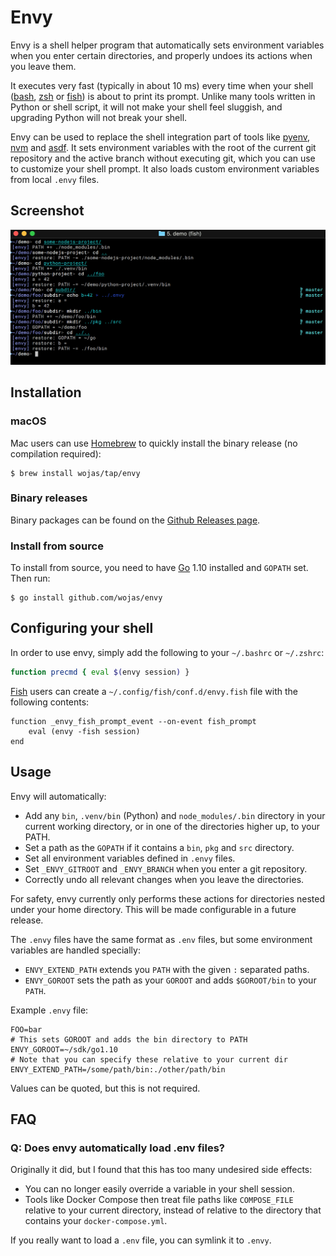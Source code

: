 # Envy

Envy is a shell helper program that automatically sets environment variables
when you enter certain directories, and properly undoes its actions when you
leave them.

It executes very fast (typically in about 10 ms) every time when your shell 
([bash], [zsh] or [fish]) is about to print its prompt. Unlike
many tools written in Python or shell script, it will not make your
shell feel sluggish, and upgrading Python will not break your shell.

Envy can be used to replace the shell integration part of tools like [pyenv],
[nvm] and [asdf]. It sets environment variables with the root of the current
git repository and the active branch without executing git, which you can 
use to customize your shell prompt. It also loads custom environment variables
from local `.envy` files.

## Screenshot

![Screenshot of envy in action](screenshot.png)


## Installation

### macOS

Mac users can use [Homebrew] to quickly install the binary release (no compilation required):

    $ brew install wojas/tap/envy

### Binary releases

Binary packages can be found on the [Github Releases page].

### Install from source

To install from source, you need to have [Go] 1.10 installed and `GOPATH` set. Then run:

    $ go install github.com/wojas/envy


## Configuring your shell

In order to use envy, simply add the following to your `~/.bashrc` or `~/.zshrc`:

```bash
function precmd { eval $(envy session) }
```

[Fish] users can create a `~/.config/fish/conf.d/envy.fish` file with the following contents:

```fish
function _envy_fish_prompt_event --on-event fish_prompt
    eval (envy -fish session)
end
```

## Usage

Envy will automatically:

* Add any `bin`, `.venv/bin` (Python) and `node_modules/.bin` directory in your current
  working directory, or in one of the directories higher up, to your PATH.
* Set a path as the `GOPATH` if it contains a `bin`, `pkg` and `src` directory.
* Set all environment variables defined in `.envy` files.
* Set `_ENVY_GITROOT` and `_ENVY_BRANCH` when you enter a git repository.
* Correctly undo all relevant changes when you leave the directories.

For safety, envy currently only performs these actions for directories nested 
under your home directory. This will be made configurable in a future release.

The `.envy` files have the same format as `.env` files, but some environment variables
are handled specially:

- `ENVY_EXTEND_PATH` extends you `PATH` with the given `:` separated paths.
- `ENVY_GOROOT` sets the path as your `GOROOT` and adds `$GOROOT/bin` to your `PATH`.

Example `.envy` file:

```
FOO=bar
# This sets GOROOT and adds the bin directory to PATH
ENVY_GOROOT=~/sdk/go1.10
# Note that you can specify these relative to your current dir
ENVY_EXTEND_PATH=/some/path/bin:./other/path/bin
```

Values can be quoted, but this is not required. 

## FAQ

### Q: Does envy automatically load .env files?

Originally it did, but I found that this has too many undesired side effects:

- You can no longer easily override a variable in your shell session.
- Tools like Docker Compose then treat file paths like `COMPOSE_FILE` relative
  to your current directory, instead of relative to the directory that contains 
  your `docker-compose.yml`.

If you really want to load a `.env` file, you can symlink it to `.envy`.


[bash]: https://www.gnu.org/software/bash/
[zsh]: http://www.zsh.org/
[fish]: https://fishshell.com/
[pyenv]: https://github.com/pyenv/pyenv
[nvm]: https://github.com/creationix/nvm
[asdf]: https://github.com/asdf-vm/asdf
[Homebrew]: https://brew.sh/
[Go]: https://golang.org/dl/
[Github Releases page]: https://github.com/wojas/envy/releases
